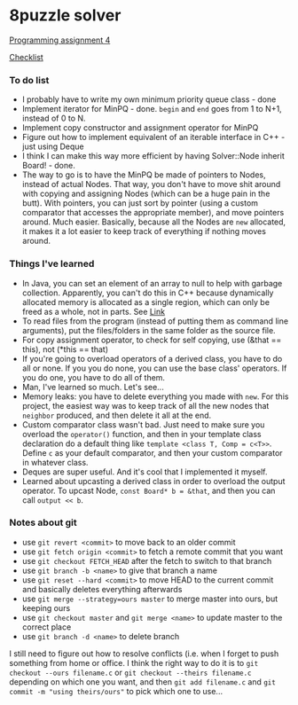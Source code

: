 # 8puzzle solver #

[Programming assignment 4](http://coursera.cs.princeton.edu/algs4/assignments/8puzzle.html)

[Checklist](http://coursera.cs.princeton.edu/algs4/checklists/8puzzle.html)

### To do list ###
* I probably have to write my own minimum priority queue class - done
* Implement iterator for MinPQ - done. `begin` and `end` goes from 1 to N+1, instead of 0 to N.
* Implement copy constructor and assignment operator for MinPQ 
* Figure out how to implement equivalent of an iterable interface in C++ - just using Deque
* I think I can make this way more efficient by having Solver::Node inherit Board! - done.
* The way to go is to have the MinPQ be made of pointers to Nodes, instead of actual Nodes. That way, you don't have to move shit around with copying and assigning Nodes (which can be a huge pain in the butt). With pointers, you can just sort by pointer (using a custom comparator that accesses the appropriate member), and move pointers around. Much easier. Basically, because all the Nodes are `new` allocated, it makes it a lot easier to keep track of everything if nothing moves around.

### Things I've learned ###
* In Java, you can set an element of an array to null to help with garbage collection. Apparently, you can't do this in C++ because dynamically allocated memory is allocated as a single region, which can only be freed as a whole, not in parts. See [Link](http://stackoverflow.com/questions/12810928/free-array-element-in-c)
* To read files from the program (instead of putting them as command line arguments), put the files/folders in the same folder as the source file.
* For copy assignment operator, to check for self copying, use (&that == this), not (*this == that)
* If you're going to overload operators of a derived class, you have to do all or none. If you you do none, you can use the base class' operators. If you do one, you have to do all of them.
* Man, I've learned so much. Let's see... 
* Memory leaks: you have to delete everything you made with `new`. For this project, the easiest way was to keep track of all the new nodes that `neighbor` produced, and then delete it all at the end.
* Custom comparator class wasn't bad. Just need to make sure you overload the `operator()` function, and then in your template class declaration do a default thing like `template <class T, Comp = c<T>>`. Define `c` as your default comparator, and then your custom comparator in whatever class.
* Deques are super useful. And it's cool that I implemented it myself.
* Learned about upcasting a derived class in order to overload the output operator. To upcast Node, `const Board* b = &that`, and then you can call `output << b`.

### Notes about git ###
* use `git revert <commit>` to move back to an older commit
* use `git fetch origin <commit>` to fetch a remote commit that you want
* use `git checkout FETCH_HEAD` after the fetch to switch to that branch
* use `git branch -b <name>` to give that branch a name
* use `git reset --hard <commit>` to move HEAD to the current commit and basically deletes everything afterwards
* use `git merge --strategy=ours master` to merge master into ours, but keeping ours
* use `git checkout master` and `git merge <name>` to update master to the correct place
* use `git branch -d <name>` to delete branch

I still need to figure out how to resolve conflicts (i.e. when I forget to push something from home or office. I think the right way to do it is to `git checkout --ours filename.c` or `git checkout --theirs filename.c` depending on which one you want, and then `git add filename.c` and `git commit -m "using theirs/ours"` to pick which one to use...